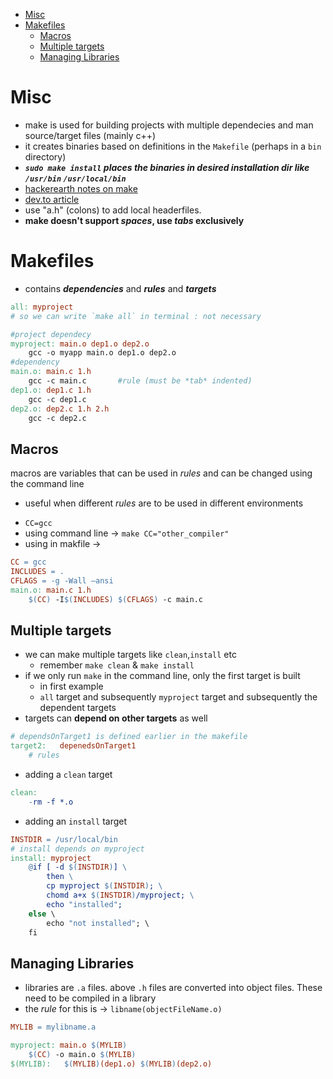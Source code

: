 - [Misc](#misc)
- [Makefiles](#makefiles)
  - [Macros](#macros)
  - [Multiple targets](#multiple-targets)
  - [Managing Libraries](#managing-libraries)


# Misc
- make is used for building projects with multiple dependecies and man source/target files (mainly c++)
- it creates binaries based on definitions in the `Makefile` (perhaps in a `bin` directory)
- ***`sudo make install` places the binaries in desired installation dir like `/usr/bin` `/usr/local/bin`*** 
- [hackerearth notes on make](https://www.hackerearth.com/practice/notes/the-make-command-and-makefiles/)
- [dev.to article](https://dev.to/narasimha1997/understanding-c-c-build-system-by-building-a-simple-project-part-1-4fff)
- use "a.h" (colons) to add local headerfiles.
- **make doesn't support *spaces*, use *tabs* exclusively** 
# Makefiles
- contains ***dependencies*** and ***rules*** and ***targets***
```makefile
all: myproject
# so we can write `make all` in terminal : not necessary

#project dependecy
myproject: main.o dep1.o dep2.o
    gcc -o myapp main.o dep1.o dep2.o
#dependency
main.o: main.c 1.h
    gcc -c main.c       #rule (must be *tab* indented)
dep1.o: dep1.c 1.h
    gcc -c dep1.c
dep2.o: dep2.c 1.h 2.h
    gcc -c dep2.c
```
## Macros
macros are variables that can be used in *rules* and can be changed using the command line
+ useful when different *rules* are to be used in different environments
- `CC=gcc`
- using command line -> `make CC="other_compiler"`
- using in makfile ->
```makefile
CC = gcc
INCLUDES = .
CFLAGS = -g -Wall –ansi
main.o: main.c 1.h
    $(CC) -I$(INCLUDES) $(CFLAGS) -c main.c
```

## Multiple targets
-  we can make multiple targets like `clean`,`install` etc
   -  remember `make clean` & `make install`
- if we only run `make` in the command line, only the first target is built
  - in first example
  - `all` target and subsequently `myproject` target and subsequently the dependent targets
- targets can **depend on other targets** as well
```makefile
# dependsOnTarget1 is defined earlier in the makefile
target2:   depenedsOnTarget1
    # rules
```
- adding a `clean` target
```makefile
clean:
    -rm -f *.o
```
- adding an `install` target
```makefile
INSTDIR = /usr/local/bin
# install depends on myproject
install: myproject
    @if [ -d $(INSTDIR)] \
        then \
        cp myproject $(INSTDIR); \
        chomd a+x $(INSTDIR)/myproject; \
        echo "installed";
    else \
        echo "not installed"; \
    fi
```

## Managing Libraries
- libraries are `.a` files. above `.h` files are converted into object files. These need to be compiled in a library
- the *rule* for this is -> `libname(objectFileName.o)`
```makefile
MYLIB = mylibname.a

myproject: main.o $(MYLIB)
    $(CC) -o main.o $(MYLIB)
$(MYLIB):   $(MYLIB)(dep1.o) $(MYLIB)(dep2.o)
```